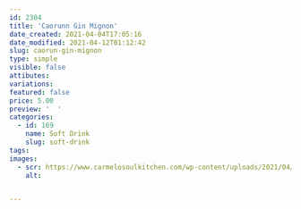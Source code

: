 ```yaml
---
id: 2304
title: 'Caorunn Gin Mignon'
date_created: 2021-04-04T17:05:16
date_modified: 2021-04-12T01:12:42
slug: caorun-gin-mignon
type: simple
visible: false
attibutes: 
variations:
featured: false
price: 5.00
preview: '  '
categories: 
  - id: 169
    name: Soft Drink
    slug: soft-drink
tags: 
images: 
  - scr: https://www.carmelosoulkitchen.com/wp-content/uploads/2021/04/9f4b1c1293084fa3866d1885b428f7c8.png
    alt: 


---
```



